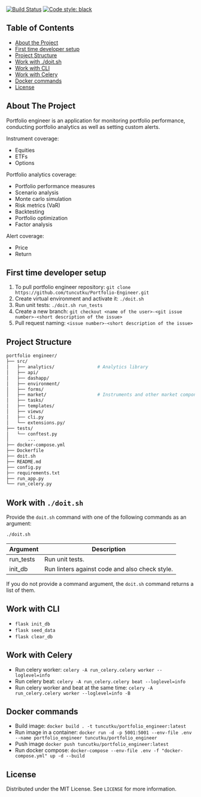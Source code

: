 [![Build Status](https://github.com/tuncutku/Portfolio-Engineer/actions/workflows/test.yml/badge.svg?branch=master)](https://github.com/tuncutku/Portfolio-Engineer/actions/workflows/test.yml)
[![Code style: black](https://img.shields.io/badge/code%20style-black-000000.svg)](https://github.com/psf/black)


## Table of Contents

* [About the Project](#about-the-project)
* [First time developer setup](#first-time-developer-setup)
* [Project Structure](#project-structure)
* [Work with ./doit.sh](#work-with-./doit.sh)
* [Work with CLI](#work-with-cli)
* [Work with Celery](#work-with-celery)
* [Docker commands](#docker-commands)
* [License](#license)


## About The Project


Portfolio engineer is an application for monitoring portfolio performance, conducting portfolio analytics as well as setting custom alerts.

Instrument coverage:
* Equities
* ETFs
* Options

Portfolio analytics coverage:
* Portfolio performance measures
* Scenario analysis
* Monte carlo simulation
* Risk metrics (VaR)
* Backtesting
* Portfolio optimization
* Factor analysis

Alert coverage:
* Price
* Return

## First time developer setup

1. To pull portfolio engineer repository:
   `git clone https://github.com/tuncutku/Portfolio-Engineer.git`
2. Create virtual environment and activate it:
   `./doit.sh`
3. Run unit tests:
   `./doit.sh run_tests`
4. Create a new branch:
   `git checkout <name of the user>-<git issue number>-<short description of the issue>`
4. Pull request naming:
   `<issue number>-<short description of the issue>`


## Project Structure

```bash
portfolio engineer/
├── src/
│   ├── analytics/                # Analytics library
│   ├── api/
│   ├── dashapp/
│   ├── environment/
│   ├── forms/
│   ├── market/                   # Instruments and other market components
│   ├── tasks/
│   ├── templates/
│   ├── views/
│   ├── cli.py
│   └── extensions.py/
├── tests/
│   └── conftest.py
│       ...
├── docker-compose.yml
├── Dockerfile
├── doit.sh
├── README.md
├── config.py
├── requirements.txt
├── run_app.py
└── run_celery.py
```


## Work with `./doit.sh`

Provide the `doit.sh` command with one of the following commands as an argument:

```bash
./doit.sh
```

| Argument                      | Description                                                                |
| ----------------------------- | -------------------------------------------------------------------------- |
| run_tests                     | Run unit tests.                                                            |
| init_db                       | Run linters against code and also check style.                             |


If you do not provide a command argument, the `doit.sh` command returns a list of them.

## Work with CLI

* `flask init_db`
* `flask seed_data`
* `flask clear_db`


## Work with Celery

* Run celery worker: `celery -A run_celery.celery worker --loglevel=info`
* Run celery beat: `celery -A run_celery.celery beat --loglevel=info`
* Run celery worker and beat at the same time: `celery -A run_celery.celery worker --loglevel=info -B `

## Docker commands

* Build image: `docker build . -t tuncutku/portfolio_engineer:latest`
* Run image in a container: `docker run -d -p 5001:5001 --env-file .env --name portfolio_engineer tuncutku/portfolio_engineer`
* Push image `docker push tuncutku/portfolio_engineer:latest`
* Run docker compose: `docker-compose --env-file .env -f "docker-compose.yml" up -d --build`

## License

Distributed under the MIT License. See `LICENSE` for more information.
